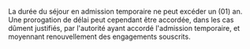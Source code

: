 La durée du séjour en admission temporaire ne peut
excéder un (01) an.
Une prorogation de délai peut cependant être accordée, dans les cas
dûment justifiés, par l'autorité ayant accordé l'admission temporaire,
et moyennant renouvellement des engagements souscrits.